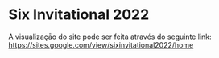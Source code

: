 # Six Invitational 2022
A visualizaçāo do site pode ser feita através do seguinte link: https://sites.google.com/view/sixinvitational2022/home
